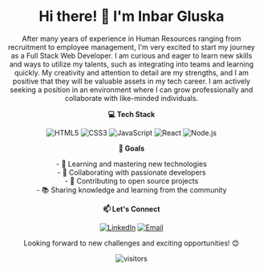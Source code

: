 <div align="center">
</div>

<h1 align="center">Hi there! 👋 I'm Inbar Gluska</h1>

<p align="center">
  After many years of experience in Human Resources ranging from recruitment to employee management, I'm very excited to start my journey as a Full Stack Web Developer. I am curious and eager to learn new skills and ways to utilize my talents, such as integrating into teams and learning quickly. My creativity and attention to detail are my strengths, and I am positive that they will be valuable assets in my tech career. I am actively seeking a position in an environment where I can grow professionally and collaborate with like-minded individuals.
</p>

<p align="center">
  <b>💻 Tech Stack</b>
</p>

<p align="center">
  <img src="https://img.shields.io/badge/HTML5-E34F26?style=flat&logo=html5&logoColor=white" alt="HTML5"/>
  <img src="https://img.shields.io/badge/CSS3-1572B6?style=flat&logo=css3&logoColor=white" alt="CSS3"/>
  <img src="https://img.shields.io/badge/JavaScript-F7DF1E?style=flat&logo=javascript&logoColor=black" alt="JavaScript"/>
  <img src="https://img.shields.io/badge/React-61DAFB?style=flat&logo=react&logoColor=black" alt="React"/>
  <img src="https://img.shields.io/badge/Node.js-339933?style=flat&logo=node.js&logoColor=white" alt="Node.js"/>
</p>

<p align="center">
  <b>🚀 Goals</b>
</p>

<p align="center">
  - 🌱 Learning and mastering new technologies<br>
  - 🤝 Collaborating with passionate developers<br>
  - 🌟 Contributing to open source projects<br>
  - 📚 Sharing knowledge and learning from the community
</p>

<p align="center">
  <b>📫 Let's Connect</b>
</p>

<p align="center">
  <a href="https://linkedin.com/in/yourusername"><img src="https://img.shields.io/badge/LinkedIn-0077B5?style=flat&logo=linkedin&logoColor=white" alt="LinkedIn"/></a>
  <a href="mailto:youremail@example.com"><img src="https://img.shields.io/badge/Email-D14836?style=flat&logo=gmail&logoColor=white" alt="Email"/></a>
</p>

<p align="center">
  Looking forward to new challenges and exciting opportunities! 😊
</p>

<div align="center">
  <img src="https://visitor-badge.glitch.me/badge?page_id=yourusername.yourusername" alt="visitors"/>
</div>

